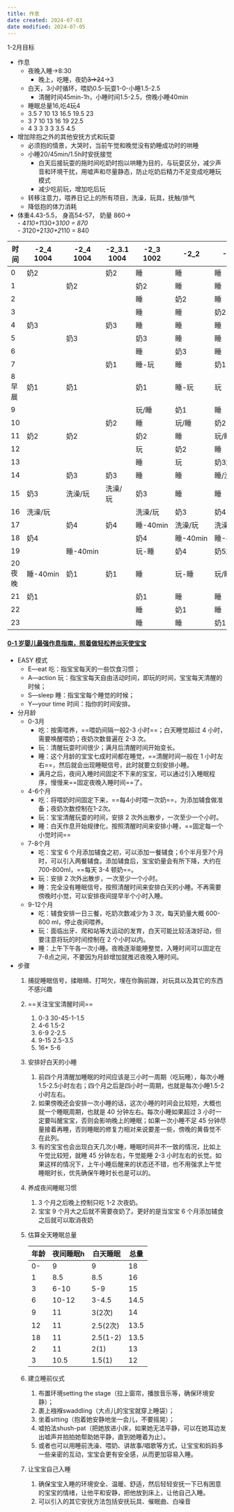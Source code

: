 ```yaml
---
title: 作息
date created: 2024-07-03
date modified: 2024-07-05
---
```


1-2月目标

- 作息
	- 夜晚入睡->8:30
		- 晚上，吃睡，夜奶~~3->2~~4->3
	- 白天，3小时循环，喂奶0.5-玩耍1-0-小睡1.5-2.5
		- 清醒时间45min-1h，小睡时间1.5-2.5，傍晚小睡40min
	- 睡眠总量16,吃4玩4
	- 3.5 7 10 13 16.5 19.5 23
	- 3 7 10 13 16 19 22.5
	- 4 3 3 3 3 3.5 4.5
- 增加除抱之外的其他安抚方式和玩耍
	- 必须抱的情景，大哭时，当前午觉和晚觉没有奶睡成功时的哄睡
	- 小睡20/45min/1.5h时安抚接觉
		- 白天后接玩耍的拖时间吃奶时抱以哄睡为目的，与玩耍区分，减少声音和环境干扰，用嘘声和尽量静态，防止吃奶后精力不足变成吃睡玩模式
		- 减少吃前玩，增加吃后玩
	- 转移注意力，喂养日记上的所有项目，洗澡，玩具，抚触/排气
	- 降低抱的体力消耗
 - 体重4.43-5.5， 身高54-57， 奶量 860->  
		- 4*110+1*130+3*100 = 870  
		- 3*120+2*130+2*110 = 840

| 时间   | -2_4 1004 | -2_4 1004 | -2_3.1 1004 | -2_3 1002 | -2_2     | -2_1      |
| ------ | --------- | --------- | ----------- | --------- | -------- | --------- |
| 0      | 奶2       |           | 奶2         | 睡        | 睡       | 睡        |
| 1      |           | 奶2       |             | 奶2       | 睡       | 睡        |
| 2      |           |           |             | 睡        | 奶2      | 睡        |
| 3      |           |           |             | 睡        | 睡       | 奶2       |
| 4      | 奶3       |           | 奶3         | 睡        | 睡       | 睡        |
| 5      |           | 奶3       |             | 奶3       | 睡       | 睡        |
| 6      |           |           |             | 睡        | 奶3      | 睡        |
| 7      |           |           | 奶1         | 睡-玩     | 睡       | 奶1       |
| 8早晨  | 奶1       | 奶1       |             | 奶1       | 睡-玩    | 玩        |
| 9      |           |           |             | 玩/睡     | 奶1      | 睡        |
| 10     |           |           | 奶2         | 睡        | 玩/睡    | 奶2       |
| 11     | 奶2       | 奶2       |             | 奶2       | 睡       | 玩/睡     |
| 12     |           |           |             | 玩        | 奶2      | 睡        |
| 13     |           |           |             | 睡        | 玩       | 奶3加量？ |
| 14     |           | 奶3       | 奶3         | 睡        | 睡       | 睡/洗澡   |
| 15     | 奶3       | 洗澡/玩   | 洗澡/玩     | 奶3       | 睡       | 睡        |
| 16     | 洗澡/玩   |           |             | 洗澡/玩   | 奶3      | 奶4       |
| 17     |           | 奶4       | 奶4         | 睡-40min  | 洗澡/玩  | 洗澡/玩   |
| 18     | 奶4       |           |             | 奶4       | 睡-40min | 睡-40min  |
| 19     |           | 睡-40min  |             | 玩-睡     | 奶4      | 奶5加量   |
| 20夜晚 | 睡-40min  | 奶1       | 奶1         | 睡        | 玩-睡    | 玩/睡     |
| 21     | 奶1       |           |             | 奶1       | 睡       | 睡        |
| 22     |           |           |             | 睡        | 奶1      | 睡        |
| 23     |           |           |             | 睡        | 睡       | 奶1       |

#### [0-1 岁婴儿最强作息指南，照着做轻松养出天使宝宝](https://baijiahao.baidu.com/s?id=1769097602829770161&wfr=spider&for=pc)

- EASY 模式
	- E—eat 吃：指宝宝每天的一些饮食习惯；
	- A—action 玩：指宝宝每天自由活动时间，即玩的时间，宝宝每天清醒的时候；
	- S—sleep 睡：指宝宝每个睡觉的时候；
	- Y—your time 时间：指你的时间安排。
- 分月龄
	- 0-3月
		- 吃：按需喂养，==喂奶间隔一般2-3 小时==；白天睡觉超过 4 小时，需要唤醒喂奶；夜奶次数普遍在 2-3 次。
		- 玩：清醒玩耍时间很少；满月后清醒时间开始变长。
		- 睡：这个月龄的宝宝七成时间都在睡觉，==清醒时间一般在 1 小时左右==，然后就会出现睡眠信号，此时就要立刻安排小睡。
		- 满月之后，夜间入睡时间固定不下来的宝宝，可以通过引入睡眠程序，慢慢来==固定夜晚入睡时间==了。
	- 4-6个月
		- 吃：将喂奶时间固定下来，==每4小时喂一次奶==，为添加辅食做准备；夜奶次数控制在1-2次。
		- 玩：宝宝清醒玩耍的时间，安排 2 次外出散步，一次至少一个小时。
		- 睡：白天作息开始规律化，按照清醒时间来安排小睡，==固定每一个小觉时间==
	- 7-8个月
		- 吃：宝宝 6 个月添加辅食之初，可以添加一餐辅食；6个半月至7个月时，可以引入两餐辅食。添加辅食后，宝宝奶量会有所下降，大约在700-800ml，==每天 3-4 顿奶==。
		- 玩：安排 2 次外出散步，一次至少一个小时。
		- 睡：完全没有睡眠信号，按照清醒时间来安排白天的小睡。不再需要傍晚时小觉，可以安排夜间提早半个小时入睡。
	- 9-12个月
		- 吃：辅食安排一日三餐，吃奶次数减少为 3 次，每天奶量大概 600-800 ml，停止夜间喂养。
		- 玩：面临出牙、爬和站等大运动的发育，白天可能比较活泼好动，但要注意将玩的时间控制在 2 个小时以内。
		- 睡：上午下午各一次小睡。夜晚逐渐能睡整觉，入睡时间可以固定在7-8点之间，不要因为月龄增加就推迟夜晚入睡时间。
- 步骤
	1. 捕捉睡眠信号，揉眼睛、打呵欠，埋在你胸前蹭，对玩具以及其它的东西不感兴趣
	2. ==关注宝宝清醒时间==
		1. 0-3 30-45-1-1.5
		2. 4-6 1.5-2
		3. 6-9 2-2.5
		4. 9-15 2.5-3.5
		5. 16+ 5-6
	3. 安排好白天的小睡
		1. 前四个月清醒加睡眠的时间应该是三小时一周期（吃玩睡），每次小睡1.5-2.5小时左右；四个月之后是四小时一周期，也就是每次小睡1.5-2小时左右。
		2. 如果傍晚还会安排一次小睡的话，这次小睡的时间会比较短，大概也就一个睡眠周期，也就是 40 分钟左右。每次小睡如果超过 3 小时一定要叫醒宝宝，否则会影响晚上的睡眠；如果一次小睡不足 45 分钟尽量接着再睡，否则睡眠的修复力相对来说要差一些，傍晚的黄昏觉不在此列。
		3. 有的宝宝也会出现白天几次小睡，睡眠时间并不一致的情况，比如上午觉比较短，就睡 45 分钟左右，午觉能睡 2-3 小时左右的长觉。如果这样的情况下，上午小睡后醒来的状态还不错，也不用强求上午觉睡眠时长，优先确保午睡时长也是可以的。
	4. 养成夜间睡眠习惯
		1. 3 个月之后晚上控制只吃 1-2 次夜奶。
		2. 宝宝 9 个月大之后就不需要夜奶了。更好的是当宝宝 6 个月添加辅食之后就可以取消夜奶
	5. 估算全天睡眠总量

		| 年龄 | 夜间睡眠h | 白天睡眠 | 总量 |  
		| ---- | --------- | -------- | ---- |  
		| 0- | 9 | 9 | 18 |  
		| 1 | 8.5 | 8.5 | 16 |  
		| 3 | 6-10 | 5-9 | 15 |  
		| 6 | 10-12 | 3-4.5 | 14.5 |  
		| 9 | 11 | 3(2次) | 14 |  
		| 12 | 11 | 2.5(2次) | 13.5 |  
		| 18 | 11 | 2.5(1-2) | 13.5 |  
		| 2 | 11 | 2(1) | 13 |  
		| 3 | 10.5 | 1.5(1) | 12 |

	6. 建立睡前仪式
		1. 布置环境setting the stage（拉上窗帘，播放音乐等，确保环境安静）；
		2. 裹上襁褓swaddling（大点儿的宝宝就穿上睡袋）；
		3. 坐着sitting（抱着她安静地坐一会儿，不要摇晃）；
		4. 嘘拍法shush-pat（把她放进小床，如果她无法平静，可以在她耳边发出嘘声并拍拍她帮助她平静，直到她睡着为止）。
		5. 或者也可以用睡前洗澡、喂奶、讲故事/唱歌等方式，让宝宝和妈妈多一些亲密的互动，宝宝会更有安全感，从而更加容易入睡。
	7. 让宝宝自己入睡
		1. 确保宝宝入睡的环境安全、温暖、舒适，然后轻轻安抚一下已有困意的宝宝的情绪，让他平和安静，把他放到床上，让他自己入睡。
		2. 可以引入的其它安抚方法包括安抚玩具、催眠曲、白噪音
